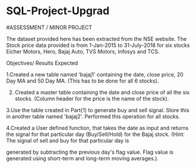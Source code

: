 # SQL-Project-Upgrad 
#ASSESSMENT / MINOR PROJECT 


The dataset provided here has been extracted from the NSE website. The Stock price data provided is from 1-Jan-2015 to 31-July-2018 for six stocks Eicher Motors, Hero, Bajaj Auto, TVS Motors, Infosys and TCS.

Objectives/ Results Expected

1.Created a new table named 'bajaj1' containing the date, close price, 20 Day MA and 50 Day MA. (This has to be done for all 6 stocks).

2. Created a master table containing the date and close price of all the six stocks. (Column header for the price is the name of the stock).

3.Use the table created in Part(1) to generate buy and sell signal. Store this in another table named 'bajaj2'. Performed this operation for all stocks.

4.Created a User defined function, that takes the date as input and returns the signal for that particular day (Buy/Sell/Hold) for the Bajaj stock. (Hint: The signal of sell and buy for that particular day is 
  
  generated by subtracting the previous day's flag value. Flag value is generated using short-term and long-term moving averages.).
